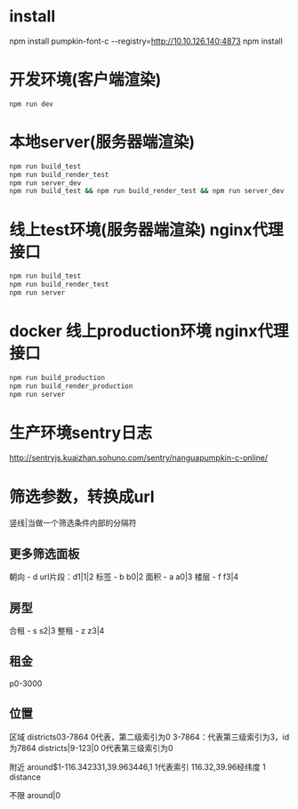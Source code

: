 # install
npm install pumpkin-font-c --registry=http://10.10.126.140:4873
npm install

# 开发环境(客户端渲染)
`npm run dev`

# 本地server(服务器端渲染)

```sh
npm run build_test
npm run build_render_test
npm run server_dev
npm run build_test && npm run build_render_test && npm run server_dev
```

# 线上test环境(服务器端渲染) nginx代理接口
```sh
npm run build_test
npm run build_render_test
npm run server
```

# docker 线上production环境 nginx代理接口
```sh
npm run build_production
npm run build_render_production
npm run server
```

# 生产环境sentry日志
http://sentryjs.kuaizhan.sohuno.com/sentry/nanguapumpkin-c-online/

# 筛选参数，转换成url
竖线|当做一个筛选条件内部的分隔符
## 更多筛选面板
朝向 - d
url片段：d1|1|2
标签 - b
b0|2
面积 - a
a0|3
楼层 - f
f3|4

## 房型
合租 - s
s2|3
整租 - z
z3|4

## 租金
p0-3000

## 位置
区域
districts$0$3-7864
0代表，第二级索引为0
3-7864：代表第三级索引为3，id为7864
districts|9-123|0
0代表第三级索引为0


附近
around$1-116.342331,39.963446,1
1代表索引
116.32,39.96经纬度
1 distance

不限
around|0
